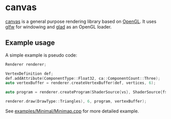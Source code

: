 # canvas
[canvas](https://github.com/tiaanl/canvas) is a general purpose rendering library based on [OpenGL](https://www.opengl.org).  It uses [glfw](https://github.com/glfw/glfw) for windowing and [glad](https://github.com/Dav1dde/glad) as an OpenGL loader.

## Example usage

A simple example is pseudo code:

```c++
Renderer renderer;

VertexDefinition def;
def.addAttribute(ComponentType::Float32, ca::ComponentCount::Three);
auto vertexBuffer = renderer.createVertexBuffer(def, vertices, 6);

auto program = renderer.createProgram(ShaderSource{vs}, ShaderSource{fs});

renderer.draw(DrawType::Triangles), 6, program, vertexBuffer);
```

See [examples/Minimal/Minimap.cpp]() for more detailed example.

